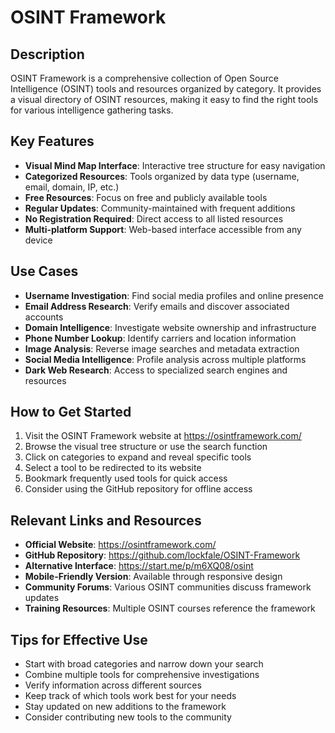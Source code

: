 # OSINT Framework

## Description
OSINT Framework is a comprehensive collection of Open Source Intelligence (OSINT) tools and resources organized by category. It provides a visual directory of OSINT resources, making it easy to find the right tools for various intelligence gathering tasks.

## Key Features
- **Visual Mind Map Interface**: Interactive tree structure for easy navigation
- **Categorized Resources**: Tools organized by data type (username, email, domain, IP, etc.)
- **Free Resources**: Focus on free and publicly available tools
- **Regular Updates**: Community-maintained with frequent additions
- **No Registration Required**: Direct access to all listed resources
- **Multi-platform Support**: Web-based interface accessible from any device

## Use Cases
- **Username Investigation**: Find social media profiles and online presence
- **Email Address Research**: Verify emails and discover associated accounts
- **Domain Intelligence**: Investigate website ownership and infrastructure
- **Phone Number Lookup**: Identify carriers and location information
- **Image Analysis**: Reverse image searches and metadata extraction
- **Social Media Intelligence**: Profile analysis across multiple platforms
- **Dark Web Research**: Access to specialized search engines and resources

## How to Get Started
1. Visit the OSINT Framework website at https://osintframework.com/
2. Browse the visual tree structure or use the search function
3. Click on categories to expand and reveal specific tools
4. Select a tool to be redirected to its website
5. Bookmark frequently used tools for quick access
6. Consider using the GitHub repository for offline access

## Relevant Links and Resources
- **Official Website**: https://osintframework.com/
- **GitHub Repository**: https://github.com/lockfale/OSINT-Framework
- **Alternative Interface**: https://start.me/p/m6XQ08/osint
- **Mobile-Friendly Version**: Available through responsive design
- **Community Forums**: Various OSINT communities discuss framework updates
- **Training Resources**: Multiple OSINT courses reference the framework

## Tips for Effective Use
- Start with broad categories and narrow down your search
- Combine multiple tools for comprehensive investigations
- Verify information across different sources
- Keep track of which tools work best for your needs
- Stay updated on new additions to the framework
- Consider contributing new tools to the community